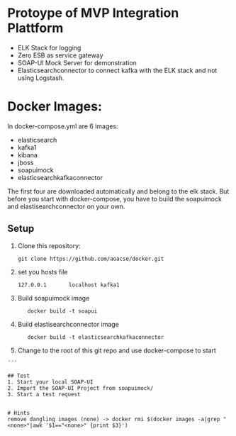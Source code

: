 # Protoype of MVP Integration Plattform

* ELK Stack for logging
* Zero ESB as service gateway
* SOAP-UI Mock Server for demonstration
* Elasticsearchconnector to connect kafka with the ELK stack and not using Logstash.

# Docker Images:
In docker-compose.yml are 6 images:

* elasticsearch
* kafka1
* kibana
* jboss
* soapuimock
* elasticsearchkafkaconnector

The first four are downloaded automatically and belong to the elk stack. But before you start with docker-compose, you have to build the soapuimock and elastisearchconnector on your own.

## Setup

1.  Clone this repository:
    ```
    git clone https://github.com/aoacse/docker.git
    ```

2. set you hosts file 
   ```
   127.0.0.1       localhost kafka1
   ```
3. Build soapuimock image
   ```cd soapuimock/
      docker build -t soapui
     ```
4. Build elastisearchconnector image
   ```cd elasticsearchconnector/
      docker build -t elasticsearchkafkaconnector
     ```
5. Change to the root of this git repo and use docker-compose to start
``` docker-compose up
´´´

## Test
1. Start your local SOAP-UI
2. Import the SOAP-UI Project from soapuimock/
3. Start a test request


# Hints
remove dangling images (none) -> docker rmi $(docker images -a|grep "<none>"|awk '$1=="<none>" {print $3}')
